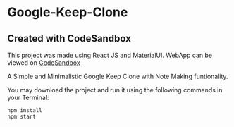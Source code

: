 # Google-Keep-Clone
## Created with CodeSandbox

This project was made using React JS and MaterialUI.
WebApp can be viewed on [CodeSandbox](https://codesandbox.io/s/google-keep-2trbz3)

A Simple and Minimalistic Google Keep Clone with Note Making funtionality. 

You may download the project and run it using the following commands in your Terminal:
```
npm install
npm start
```
